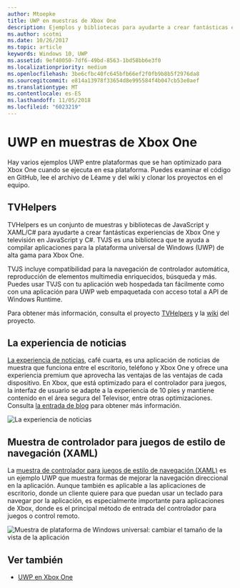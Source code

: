 ```yaml
---
author: Mtoepke
title: UWP en muestras de Xbox One
description: Ejemplos y bibliotecas para ayudarte a crear fantásticas experiencias de Xbox One y televisión.
ms.author: scotmi
ms.date: 10/26/2017
ms.topic: article
keywords: Windows 10, UWP
ms.assetid: 9ef40050-7df6-49bd-8563-1bd58bb6e3f0
ms.localizationpriority: medium
ms.openlocfilehash: 3be6cfbc40fc645bfb66ef2f0fb9b8b5f2976da8
ms.sourcegitcommit: e814a13978f33654d8e995584f4b047cb53e0aef
ms.translationtype: MT
ms.contentlocale: es-ES
ms.lasthandoff: 11/05/2018
ms.locfileid: "6023219"
---
```

# <a name="uwp-on-xbox-one-samples"></a>UWP en muestras de Xbox One

Hay varios ejemplos UWP entre plataformas que se han optimizado para Xbox One cuando se ejecuta en esa plataforma. Puedes examinar el código en GitHub, lee el archivo de Léame y del wiki y clonar los proyectos en el equipo.

## <a name="tvhelpers"></a>TVHelpers

TVHelpers es un conjunto de muestras y bibliotecas de JavaScript y XAML/C# para ayudarte a crear fantásticas experiencias de Xbox One y televisión en JavaScript y C#. TVJS es una biblioteca que te ayuda a compilar aplicaciones para la plataforma universal de Windows (UWP) de alta gama para Xbox One.

TVJS incluye compatibilidad para la navegación de controlador automática, reproducción de elementos multimedia enriquecidos, búsqueda y más. Puedes usar TVJS con tu aplicación web hospedada tan fácilmente como con una aplicación para UWP web empaquetada con acceso total a API de Windows Runtime.

Para obtener más información, consulta el proyecto [TVHelpers](https://github.com/Microsoft/TVHelpers) y la [wiki](https://github.com/Microsoft/TVHelpers/wiki) del proyecto.

## <a name="the-news-experience"></a>La experiencia de noticias

[La experiencia de noticias](https://github.com/Microsoft/uwp-experiences/tree/news/apps/News), café cuarta, es una aplicación de noticias de muestra que funciona entre el escritorio, teléfono y Xbox One y ofrece una experiencia premium que aprovecha las ventajas de las ventajas de cada dispositivo. En Xbox, que está optimizado para el controlador para juegos, la interfaz de usuario se adapte a la experiencia de 10 pies y mantiene contenido en el área segura del Televisor, entre otras optimizaciones. Consulta [la entrada de blog](https://blogs.windows.com/buildingapps/2016/09/09/tailoring-your-app-for-xbox-and-the-tv-app-dev-on-xbox-series/) para obtener más información.

![La experiencia de noticias](images/samples-1.png)

## <a name="gamepad-style-navigation-xaml-sample"></a>Muestra de controlador para juegos de estilo de navegación (XAML)

La [muestra de controlador para juegos de estilo de navegación (XAML)](https://github.com/Microsoft/Windows-universal-samples/tree/master/Samples/XamlGamepadNavigation) es un ejemplo UWP que muestra formas de mejorar la navegación direccional en la aplicación. Aunque también es aplicable a las aplicaciones de escritorio, donde un cliente quiere para que puedan usar un teclado para navegar por la aplicación, es especialmente importante para aplicaciones de Xbox, donde es el principal método de entrada del controlador para juegos o control remoto.

![Muestra de plataforma de Windows universal: cambiar el tamaño de la vista de la aplicación](images/samples-2.png)

## <a name="see-also"></a>Ver también

- [UWP en Xbox One](index.md)
